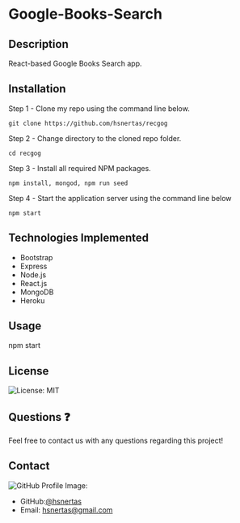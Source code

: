# Google-Books-Search
## Description
React-based Google Books Search app.
## Installation
Step 1 - Clone my repo using the command line below.

`git clone https://github.com/hsnertas/recgog`

Step 2 - Change directory to the cloned repo folder.

`cd recgog`

Step 3 - Install all required NPM packages.

`npm install, mongod, npm run seed`

Step 4 - Start the application server using the command line below

`npm start`
## Technologies Implemented
* Bootstrap
* Express
* Node.js
* React.js
* MongoDB
* Heroku
## Usage
npm start
## License 
![License: MIT](https://img.shields.io/badge/license-MIT-blue.svg)
## Questions ❓
Feel free to contact us with any questions regarding this project! 
## Contact
![GitHub Profile Image:](https://avatars0.githubusercontent.com/u/61996861?v=4)
* GitHub:[@hsnertas](https://github.com/hsnertas)
* Email: hsnertas@gmail.com 
